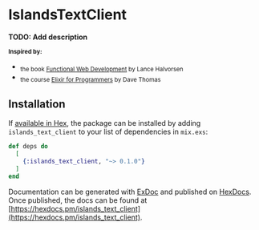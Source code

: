 # IslandsTextClient

**TODO: Add description**

**<small>Inspired by:</small>**
* <sub>the book [Functional Web Development](https://pragprog.com/book/lhelph/functional-web-development-with-elixir-otp-and-phoenix) by Lance Halvorsen</sub>
* <sub>the course [Elixir for Programmers](https://codestool.coding-gnome.com/courses/elixir-for-programmers) by Dave Thomas</sub>

## Installation

If [available in Hex](https://hex.pm/docs/publish), the package can be installed
by adding `islands_text_client` to your list of dependencies in `mix.exs`:

```elixir
def deps do
  [
    {:islands_text_client, "~> 0.1.0"}
  ]
end
```

Documentation can be generated with [ExDoc](https://github.com/elixir-lang/ex_doc)
and published on [HexDocs](https://hexdocs.pm). Once published, the docs can
be found at [https://hexdocs.pm/islands_text_client](https://hexdocs.pm/islands_text_client).


